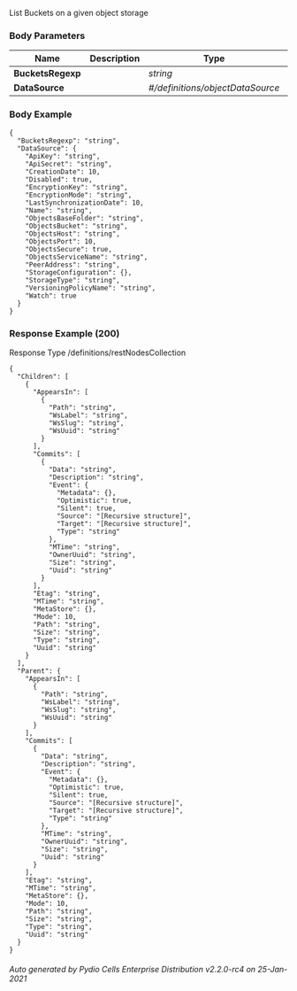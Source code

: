 






 
List Buckets on a given object storage  


### Body Parameters

Name | Description | Type | Required
---|---|---|---
**BucketsRegexp** |  | _string_ |   
**DataSource** |  | _#/definitions/objectDataSource_ |   


### Body Example
```
{
  "BucketsRegexp": "string",
  "DataSource": {
    "ApiKey": "string",
    "ApiSecret": "string",
    "CreationDate": 10,
    "Disabled": true,
    "EncryptionKey": "string",
    "EncryptionMode": "string",
    "LastSynchronizationDate": 10,
    "Name": "string",
    "ObjectsBaseFolder": "string",
    "ObjectsBucket": "string",
    "ObjectsHost": "string",
    "ObjectsPort": 10,
    "ObjectsSecure": true,
    "ObjectsServiceName": "string",
    "PeerAddress": "string",
    "StorageConfiguration": {},
    "StorageType": "string",
    "VersioningPolicyName": "string",
    "Watch": true
  }
}
```






### Response Example (200)
Response Type /definitions/restNodesCollection

```
{
  "Children": [
    {
      "AppearsIn": [
        {
          "Path": "string",
          "WsLabel": "string",
          "WsSlug": "string",
          "WsUuid": "string"
        }
      ],
      "Commits": [
        {
          "Data": "string",
          "Description": "string",
          "Event": {
            "Metadata": {},
            "Optimistic": true,
            "Silent": true,
            "Source": "[Recursive structure]",
            "Target": "[Recursive structure]",
            "Type": "string"
          },
          "MTime": "string",
          "OwnerUuid": "string",
          "Size": "string",
          "Uuid": "string"
        }
      ],
      "Etag": "string",
      "MTime": "string",
      "MetaStore": {},
      "Mode": 10,
      "Path": "string",
      "Size": "string",
      "Type": "string",
      "Uuid": "string"
    }
  ],
  "Parent": {
    "AppearsIn": [
      {
        "Path": "string",
        "WsLabel": "string",
        "WsSlug": "string",
        "WsUuid": "string"
      }
    ],
    "Commits": [
      {
        "Data": "string",
        "Description": "string",
        "Event": {
          "Metadata": {},
          "Optimistic": true,
          "Silent": true,
          "Source": "[Recursive structure]",
          "Target": "[Recursive structure]",
          "Type": "string"
        },
        "MTime": "string",
        "OwnerUuid": "string",
        "Size": "string",
        "Uuid": "string"
      }
    ],
    "Etag": "string",
    "MTime": "string",
    "MetaStore": {},
    "Mode": 10,
    "Path": "string",
    "Size": "string",
    "Type": "string",
    "Uuid": "string"
  }
}
```




###### Auto generated by Pydio Cells Enterprise Distribution v2.2.0-rc4 on 25-Jan-2021
